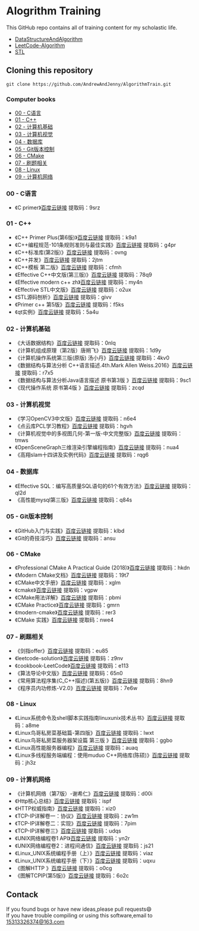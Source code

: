# Alogrithm Training

This GitHub repo contains all of training content for  my scholastic life.

- [DataStructureAndAlgorithm](./DataStructureAndAlgorithm/ReadMe.md)
- [LeetCode-Algorithm](./LeetCode-Algorithm/ReadMe.md)
- [STL](./STL/ReadMe.md)

## Cloning this repository

```
git clone https://github.com/AndrewAndJenny/AlgorithmTrain.git
```



### Computer books

- [00 - C语言](#00---C语言)
- [01 - C++](#01---C++)
- [02 - 计算机基础](#02---计算机基础)
- [03 - 计算机视觉](#03---计算机视觉)
- [04 - 数据库](#04---数据库)
- [05 - Git版本控制](#05---Git版本控制)
- [06 - CMake](#06---CMake)
- [07 - 刷题相关](#07---刷题相关)
- [08 - Linux](#08---Linux)
- [09 - 计算机网络](#09---计算机网络)



### <span id="00 - C语言">00 - C语言</span>

- 《C primer》[百度云链接](https://pan.baidu.com/s/1NfR4pv1lXxCTS5yWChwiOA) 提取码：9srz

### <span id="01 - C++">01 - C++</span>

- 《C++ Primer Plus(第6版)》[百度云链接](https://pan.baidu.com/s/1H0_gje9t8wGYuNeZy5WskA) 提取码：k9a1
- 《C++编程规范-101条规则准则与最佳实践》[百度云链接](https://pan.baidu.com/s/1E6ttXnXlhcnXkwGWMPrIOA) 提取码：g4pr
- 《C++标准库(第2版)》[百度云链接](https://pan.baidu.com/s/1e9FzgQ5mkK3J5IXdUH0u2g) 提取码：ovng
- 《C++并发》[百度云链接](https://pan.baidu.com/s/1idp4ao6TkNChW876qX8z1w) 提取码：2jtm
- 《C++模板 第二版》[百度云链接](https://pan.baidu.com/s/117CFNCPS3-o0hH827TcrSw) 提取码：cfmh
- 《Effective C++中文版(第三版)》[百度云链接](https://pan.baidu.com/s/1MjpQ3Lq1TWTJgsRuzglUhQ) 提取码：78q9
- 《Effective modern c++ zh》[百度云链接](https://pan.baidu.com/s/1-aEQwTDZeOeK3EO3xqVvQQ) 提取码：my4n
- 《Effective STL中文版》[百度云链接](https://pan.baidu.com/s/1h9C6bwFe_MNwv9DguleS_w) 提取码：o2ux
- 《STL源码刨析》[百度云链接](https://pan.baidu.com/s/1DXHqfFiXCaM55yEIJdlXYg) 提取码：givv
- 《Primer c++ 第5版》[百度云链接](https://pan.baidu.com/s/13G8sxF8spwbdrciKefH2Fg) 提取码：f5ks
- 《qt实例》[百度云链接](https://pan.baidu.com/s/1ZLxRSzAayfNS2v4MlUjX6Q) 提取码：5a4u

### <span id="02 - 计算机基础">02 - 计算机基础</span>

- 《大话数据结构》[百度云链接](https://pan.baidu.com/s/1j8avVKTs0rv916Af6q_i0g) 提取码：0nlq
- 《计算机组成原理（第2版）唐朔飞》[百度云链接](https://pan.baidu.com/s/1kA3Z3wnLGCL3soebdiqGcg) 提取码：1d9y
- 《计算机操作系统第三版(原版) 汤小丹》[百度云链接](https://pan.baidu.com/s/1GGzLwug4AFJrHpqSxpSZvw) 提取码：4kv0
- 《数据结构与算法分析 C++语言描述.4th.Mark Allen Weiss.2016》[百度云链接](https://pan.baidu.com/s/1k096L2QoyxtL4mHpbSsSpQ) 提取码：r7x5
- 《数据结构与算法分析Java语言描述 原书第3版 》[百度云链接](https://pan.baidu.com/s/1mfUbNBRZ4byIZIFbJrrCCQ) 提取码：9sc1
- 《现代操作系统 原书第4版 》[百度云链接](https://pan.baidu.com/s/1hhSGzCtWxMGLitTB_eIUxQ) 提取码：zcqd

### <span id="03 - 计算机视觉">03 - 计算机视觉</span>

- 《学习OpenCV3中文版》[百度云链接](https://pan.baidu.com/s/1nRiNKR1tvSkn2w282wBqOA) 提取码：n6e4
- 《点云库PCL学习教程》[百度云链接](https://pan.baidu.com/s/1ZhHomzFsHoWj07OJjnwLqA) 提取码：hgvh
- 《计算机视觉中的多视图几何-第一版-中文完整版》[百度云链接](https://pan.baidu.com/s/16DLUesqg1KT54pCmpRnt-w) 提取码：tmws
- 《OpenSceneGraph三维渲染引擎编程指南》[百度云链接](https://pan.baidu.com/s/1O4vrIm8MfxbDItgPIupmKg) 提取码：nua4
- 《高翔slam十四讲及实例代码》[百度云链接](https://pan.baidu.com/s/16jjBWayAVkFYc5cl-_O5iQ) 提取码：rqg6

### <span id="04 - 数据库">04 - 数据库</span>

- 《Effective SQL：编写高质量SQL语句的61个有效方法》[百度云链接](https://pan.baidu.com/s/1_Vz6MwfSCZGYDLp14hlssQ) 提取码：ql2d
- 《高性能mysql第三版》[百度云链接](https://pan.baidu.com/s/1Xa2cyz58qvWFxezQdWOcPA) 提取码：q84s

### <span id="05 - Git版本控制">05 - Git版本控制</span>

- 《GitHub入门与实践》[百度云链接](https://pan.baidu.com/s/1gD71kGfkR1BMopEcaoYO3A) 提取码：klbd
- 《Git的奇技淫巧》[百度云链接](https://pan.baidu.com/s/17KzilwwFKEnXf702-wVChg) 提取码：ansu

### <span id="06 - CMake">06 - CMake</span>

- 《Professional CMake A Practical Guide (2018)》[百度云链接](https://pan.baidu.com/s/1f1U9m1dOW9s4Ubm3D3azWw) 提取码：hkdn
- 《Modern CMake文档》[百度云链接](https://pan.baidu.com/s/1MiN4yRoCCe_JipQK4UK9kw) 提取码：19t7
- 《CMake中文手册》[百度云链接](https://pan.baidu.com/s/1vnlxDdI86tS_zcHWoELxSA) 提取码：xglm
- 《cmake》[百度云链接](https://pan.baidu.com/s/1d2vL0oDLy4tb9cBCd0prjQ) 提取码：vgpw 
- 《CMake用法详解》[百度云链接](https://pan.baidu.com/s/1_k8Px3E2XhpdKQt1YqXkTg) 提取码：pbmi  
- 《CMake Practice》[百度云链接](https://pan.baidu.com/s/1wnnGzc4WHOVTO33CJQ2gXQ) 提取码：gmrn  
- 《modern-cmake》[百度云链接](https://pan.baidu.com/s/1airD9SILTKPfhQSSCuKm6g) 提取码：rer3  
- 《CMake 实践》[百度云链接](https://pan.baidu.com/s/1NkEDHpmGfPbZPaFc_BLcFA) 提取码：nwe4  

### <span id="07 - 刷题相关">07 - 刷题相关</span>

- 《剑指offer》[百度云链接](https://pan.baidu.com/s/1OXgcU3hpNf7_wnq-d0V_lg) 提取码：eu85  
- 《leetcode-solution》[百度云链接](https://pan.baidu.com/s/1oiixq2NCvX-a11NFxbtRWw) 提取码：z9nv 
- 《cookbook-LeetCode》[百度云链接](https://pan.baidu.com/s/1SOd9sJt5IGQy_ufUfL2lcg) 提取码：e113 
- 《算法导论中文版》[百度云链接](https://pan.baidu.com/s/1Tk0JNuVa4e8fC8j99J5Pgg) 提取码：65n0
- 《常用算法程序集(C_C++描述)(第五版)》[百度云链接](https://pan.baidu.com/s/13Hx-c_ZzUrzSdFIgeHXDkg) 提取码：8hn9
- 《程序员内功修炼-V2.0》[百度云链接](https://pan.baidu.com/s/16bAKdTYNMOt_EYi9fkPNMw) 提取码：7e6w

### <span id="08 - Linux">08 - Linux</span>

- 《Linux系统命令及shell脚本实践指南linuxunix技术丛书》[百度云链接](https://pan.baidu.com/s/1VB-LkMuJXtR1ub2fevrY-w) 提取码：a8me
- 《Linux鸟哥私房菜基础篇-第四版》[百度云链接](https://pan.baidu.com/s/1LOUwFO_IHzaJIzH4QHmShQ) 提取码：lwxt
- 《Linux鸟哥私房菜服务器架设篇 第三版 》[百度云链接](https://pan.baidu.com/s/15EIYc6zKkJAF1e236aishA) 提取码：ggbo
- 《Linux高性能服务器编程》[百度云链接](https://pan.baidu.com/s/1I4UNWEd0JElaj9zmPZse0A) 提取码：auaq
- 《Linux多线程服务端编程：使用muduo C++网络库(陈硕)》[百度云链接](https://pan.baidu.com/s/1izijeZamyDfaa1bdbAye2Q) 提取码：jh3z

### <span id="09 - 计算机网络">09 - 计算机网络</span>

- 《计算机网络（第7版）-谢希仁》[百度云链接](https://pan.baidu.com/s/1wxUgFTx0NVt2aYEJnEXrmQ) 提取码：d00i
- 《Http核心总结》[百度云链接](https://pan.baidu.com/s/1OH92q6i0BS_Kk4UfeI3utw) 提取码：ispf
- 《HTTP权威指南》[百度云链接](https://pan.baidu.com/s/1svbPfMvFyD-hIe7cSuKkmw) 提取码：xiz0
- 《TCP-IP详解卷一：协议》[百度云链接](https://pan.baidu.com/s/1R2-g0B1b8FU408--c4sIQQ) 提取码：zw1m
- 《TCP-IP详解卷二：实现》[百度云链接](https://pan.baidu.com/s/14GhIqvNL7l4eb0O3wZyJxA) 提取码：7pim
- 《TCP-IP详解卷三》[百度云链接](https://pan.baidu.com/s/1kb5ldMS5JEV91oiaqyB3YA) 提取码：udqs
- 《UNIX网络编程卷1 API》[百度云链接](https://pan.baidu.com/s/11A3666MSoU1n9L_xkx2EKg) 提取码：yn2r
- 《UNIX网络编程卷2：进程间通信》[百度云链接](https://pan.baidu.com/s/1XLNuHR0ayrEMXWGLvlfTvg) 提取码：js21
- 《Linux_UNIX系统编程手册（上）》[百度云链接](https://pan.baidu.com/s/10Bsz4Q-dgzi4fp3D-jC-hg) 提取码：viaz
- 《Linux_UNIX系统编程手册（下）》[百度云链接](https://pan.baidu.com/s/1VfDhh2XykJQq2W336_k47A) 提取码：uqxu
- 《图解HTTP 》[百度云链接](https://pan.baidu.com/s/1hs4MB02DtIDU5XT-5R9JKg) 提取码：o0cg
- 《图解TCPIP(第5版)》[百度云链接](https://pan.baidu.com/s/1gCchTTbxpBb4YVF9uTt7oA) 提取码：6o2c

## Contack

If you found bugs or have new ideas,please pull requests😄   
If you have trouble compiling or using this software,email to [15313326374@163.com](mailto:15313326374@163.com)  

